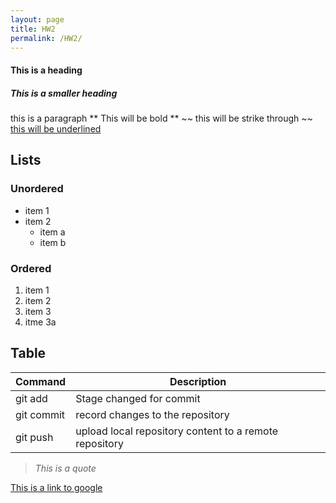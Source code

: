 ```yaml
---
layout: page
title: HW2
permalink: /HW2/
---
```


#### This is a heading
##### This is a smaller heading
this is a paragraph
** This will be bold ** ~~ this will be strike through ~~ <ins> this will be underlined </ins>

## Lists
### Unordered
+ item 1
+ item 2
  - item a
  - item b
### Ordered
1. item 1
2. item 2
3. item 3
4. itme 3a

## Table
| Command | Description |
| ----- | ----- |
| git add | Stage changed for commit |
| git commit | record changes to the repository |
| git push | upload local repository content to a remote repository |

> _This is a quote_

[This is a link to google](http://google.com)


